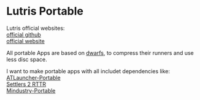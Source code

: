 # Lutris Portable <br />
Lutris official websites: <br />
[official github](https://github.com/lutris/lutris) <br />
[official website](https://lutris.net/) <br />

All portable Apps are based on [dwarfs](https://github.com/mhx/dwarfs), to compress their runners and use less disc space. <br />

I want to make portable apps with all includet dependencies like: <br />
[ATLauncher-Portable](https://github.com/Farmer-Markus/ATLauncher-Portable) <br />
[Settlers 2 RTTR](https://github.com/Farmer-Markus/s25-RTTR-Portable) <br />
[Mindustry-Portable](https://github.com/Farmer-Markus/Mindustry-Portable) <br />
